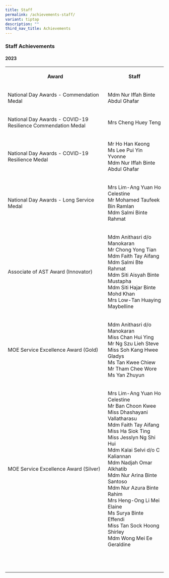 ```yaml
---
title: Staff
permalink: /achievements-staff/
variant: tiptap
description: ""
third_nav_title: Achievements
---
```

<h3>Staff Achievements</h3>
<h4><strong>2023</strong></h4>
<table style="minWidth: 50px">
<colgroup>
<col>
<col>
</colgroup>
<tbody>
<tr>
<th rowspan="1" colspan="1">
<p>Award</p>
</th>
<th rowspan="1" colspan="1">
<p>Staff</p>
</th>
</tr>
<tr>
<td rowspan="1" colspan="1">
<p>National Day Awards - Commendation Medal</p>
</td>
<td rowspan="1" colspan="1">
<p>Mdm Nur Iffah Binte Abdul Ghafar</p>
</td>
</tr>
<tr>
<td rowspan="1" colspan="1">
<p>National Day Awards - COVID-19 Resilience Commendation Medal</p>
</td>
<td rowspan="1" colspan="1">
<p>Mrs Cheng Huey Teng</p>
</td>
</tr>
<tr>
<td rowspan="1" colspan="1">
<p>National Day Awards - COVID-19 Resilience Medal</p>
</td>
<td rowspan="1" colspan="1">
<p>Mr Ho Han Keong
<br>Ms Lee Pui Yin Yvonne
<br>Mdm Nur Iffah Binte Abdul Ghafar</p>
</td>
</tr>
<tr>
<td rowspan="1" colspan="1">
<p>National Day Awards - Long Service Medal</p>
</td>
<td rowspan="1" colspan="1">
<p>Mrs Lim-Ang Yuan Ho Celestine
<br>Mr Mohamed Taufeek Bin Ramlan
<br>Mdm Salmi Binte Rahmat</p>
</td>
</tr>
<tr>
<td rowspan="1" colspan="1">
<p>Associate of AST Award (Innovator)</p>
</td>
<td rowspan="1" colspan="1">
<p>Mdm Anithasri d/o Manokaran
<br>Mr Chong Yong Tian
<br>Mdm Faith Tay Aifang
<br>Mdm Salmi Bte Rahmat
<br>Mdm Siti Aisyah Binte Mustapha
<br>Mdm Siti Hajar Binte Mohd Khan
<br>Mrs Low-Tan Huaying Maybelline</p>
</td>
</tr>
<tr>
<td rowspan="1" colspan="1">
<p>MOE Service Excellence Award (Gold)</p>
</td>
<td rowspan="1" colspan="1">
<p>Mdm Anithasri d/o Manokaran
<br>Miss Chan Hui Ying
<br>Mr Ng Szu Lieh Steve
<br>Miss Soh Kang Hwee Gladys
<br>Ms Tan Kwee Chiew
<br>Mr Tham Chee Wore
<br>Ms Yan Zhuyun</p>
</td>
</tr>
<tr>
<td rowspan="1" colspan="1">
<p>MOE Service Excellence Award (Silver)</p>
</td>
<td rowspan="1" colspan="1">
<p>Mrs Lim-Ang Yuan Ho Celestine
<br>Mr Ban Choon Kwee
<br>Miss Dhashayani Vallatharasu
<br>Mdm Faith Tay Aifang
<br>Miss Ha Siok Ting
<br>Miss Jesslyn Ng Shi Hui
<br>Mdm Kalai Selvi d/o C Kaliannan
<br>Mdm Nadjah Omar Alkhatib
<br>Mdm Nur Arina Binte Santoso
<br>Mdm Nur Azura Binte Rahim
<br>Mrs Heng-Ong Li Mei Elaine
<br>Ms Surya Binte Effendi
<br>Miss Tan Sock Hoong Shirley
<br>Mdm Wong Mei Ee Geraldine</p>
</td>
</tr>
<tr>
<td rowspan="1" colspan="1">
<p>&nbsp;</p>
</td>
<td rowspan="1" colspan="1">
<p>&nbsp;</p>
</td>
</tr>
</tbody>
</table>
<p></p>